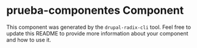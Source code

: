 # prueba-componentes Component

This component was generated by the `drupal-radix-cli` tool. Feel free to update this README to provide more information about your component and how to use it.